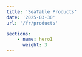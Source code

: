 ```yaml
---
title: 'SeaTable Products'
date: '2025-03-30'
url: '/fr/products'

sections:
    - name: hero1
      weight: 3
---
```

